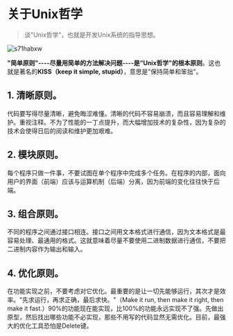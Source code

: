 # 关于Unix哲学

> 谈"Unix哲学"，也就是开发Unix系统的指导思想。

![s71habxw](https://cdn.jsdelivr.net/gh/zerobiubiu/Figure-bed/s71habxw.png)

**"简单原则"----尽量用简单的方法解决问题----是“Unix哲学"的根本原则**。这也就是著名的**KISS（keep it simple, stupid）**，意思是"保持简单和笨拙"。

## 1. 清晰原则。

代码要写得尽量清晰，避免晦涩难懂。清晰的代码不容易崩溃，而且容易理解和维护。重视注释。不为了性能的一丁点提升，而大幅增加技术的复杂性，因为复杂的技术会使得日后的阅读和维护更加艰难。

## 2. 模块原则。

每个程序只做一件事，不要试图在单个程序中完成多个任务。在程序的内部，面向用户的界面（前端）应该与运算机制（后端）分离，因为前端的变化往往快于后端。

## 3. 组合原则。

不同的程序之间通过接口相连。接口之间用文本格式进行通信，因为文本格式是最容易处理、最通用的格式。这就意味着尽量不要使用二进制数据进行通信，不要把二进制内容作为输出和输入。

## 4. 优化原则。

在功能实现之前，不要考虑对它优化。最重要的是让一切先能够运行，其次才是效率。"先求运行，再求正确，最后求快。"（Make it run, then make it right, then make it fast.）90%的功能现在能实现，比100%的功能永远实现不了强。先做出原型，然后找出哪些功能不必实现，那些不用写的代码显然无需优化。目前，最强大的优化工具恐怕是Delete键。

